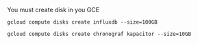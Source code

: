 

You must create disk in you GCE

`gcloud compute disks create influxdb --size=100GB`

`gcloud compute disks create chronograf kapacitor --size=10GB`